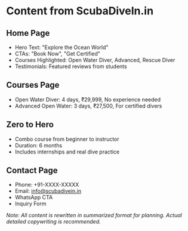 # Content from ScubaDiveIn.in

## Home Page
- Hero Text: "Explore the Ocean World"
- CTAs: "Book Now", "Get Certified"
- Courses Highlighted: Open Water Diver, Advanced, Rescue Diver
- Testimonials: Featured reviews from students

## Courses Page
- Open Water Diver: 4 days, ₹29,999, No experience needed
- Advanced Open Water: 3 days, ₹27,500, For certified divers

## Zero to Hero
- Combo course from beginner to instructor
- Duration: 6 months
- Includes internships and real dive practice

## Contact Page
- Phone: +91-XXXX-XXXXX
- Email: info@scubadivein.in
- WhatsApp CTA
- Inquiry Form

*Note: All content is rewritten in summarized format for planning. Actual detailed copywriting is recommended.*